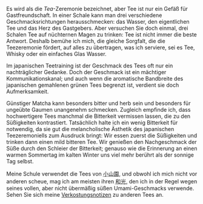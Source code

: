 <p>Es wird als die <em>Tea</em>-Zeremonie bezeichnet, aber Tee ist nur ein Gefäß für Gastfreundschaft. In einer Schale kann man drei verschiedene Geschmacksrichtungen herausschmecken: das Wasser, den eigentlichen Tee und das Herz des Gastgebers. Aber versuchen Sie doch einmal, drei Schalen Tee auf nüchternen Magen zu trinken: Tee ist nicht immer die beste Antwort. Deshalb bemühe ich mich, die gleiche Sorgfalt, die die Teezeremonie fördert, auf alles zu übertragen, was ich serviere, sei es Tee, Whisky oder ein einfaches Glas Wasser.</p>
<p>Im japanischen Teetraining ist der Geschmack des Tees oft nur ein nachträglicher Gedanke. Doch der Geschmack ist ein mächtiger Kommunikationskanal; und auch wenn die aromatische Bandbreite des japanischen gemahlenen grünen Tees begrenzt ist, verdient sie doch Aufmerksamkeit.</p>
<p>Günstiger Matcha kann besonders bitter und herb sein und besonders für ungeübte Gaumen unangenehm schmecken. Zugleich empfinde ich, dass hochwertigere Tees manchmal die Bitterkeit vermissen lassen, die zu den Süßigkeiten kontrastiert. Tatsächlich halte ich ein wenig Bitterkeit für notwendig, da sie gut die melancholische Ästhetik des japanischen Teezeremoniells zum Ausdruck bringt: Wir essen zuerst die Süßigkeiten und trinken dann einen mild bitteren Tee. Wir genießen den Nachgeschmack der Süße durch den Schleier der Bitterkeit; genauso wie die Erinnerung an einen warmen Sommertag im kalten Winter uns viel mehr berührt als der sonnige Tag selbst.</p>
<p>Meine Schule verwendet die Tees von <abbr title="Koyamaen">小山園</abbr>, und obwohl ich mich nicht vor anderen scheue, mag ich am meisten ihren <abbr title="wakou">和光</abbr>, den ich in der Regel wegen seines vollen, aber nicht übermäßig süßen Umami-Geschmacks verwende. Sehen Sie sich meine <a href="https://tea.hedonisms.ch/wiki/matcha">Verkostungsnotizen</a> zu anderen Tees an.</p>
